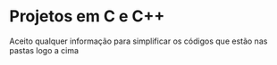 # Projetos em C e C++
 Aceito qualquer informação para simplificar os códigos que estão nas pastas logo a cima 
